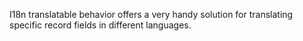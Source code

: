 I18n translatable behavior offers a very handy solution for translating specific record fields in different languages.
